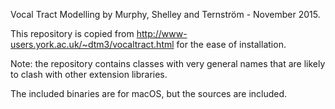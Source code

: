 Vocal Tract Modelling by Murphy, Shelley and Ternström - November 2015.

This repository is copied from http://www-users.york.ac.uk/~dtm3/vocaltract.html for the ease of installation.

Note: the repository contains classes with very general names that are likely to clash with other extension libraries.


The included binaries are for macOS, but the sources are included.
